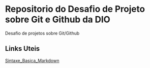 # Repositorio do Desafio de Projeto sobre Git e Github da DIO
Desafio de projetos sobre Git/Github
## Links Uteis
[Sintaxe_Basica_Markdown](https://www.markdownguide.org/basic-syntax/)
